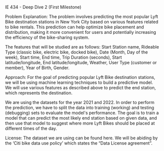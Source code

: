 IE 434 - Deep Dive 2 (First Milestone)
  
Problem Explanation: 
The problem involves predicting the most popular Lyft Bike destination stations in New York City based on various features related to bike rentals. This prediction can help optimize bike placement and distribution, making it more convenient for users and potentially increasing the efficiency of the bike-sharing system.

The features that will be studied are as follows:
Start Station name, Rideable Type (classic bike, electric bike, docked bike), Date (Month, Day of the week), Start time, End time, Trip Duration (seconds), Start latitude/longitude, End latitude/longitude, Weather, User Type (customer or member), Year of Birth, Gender.

Approach: 
For the goal of predicting popular Lyft Bike destination stations, we will be using machine learning techniques to build a predictive model. We will use various features as described above to predict the end station, which represents the destination.

We are using the datasets for the year 2021 and 2022. In order to perform the prediction, we have to split the data into training (working) and testing (debugging) sets to evaluate the model's performance. The goal is to train a model that can predict the most likely end station based on given data, and then use that model to suggest where more Lyft Bikes should be placed at different times of the day. 

License:
The dataset we are using can be found here. We will be abiding by the ‘Citi bike data use policy’ which states the “Data License agreement”.

 

